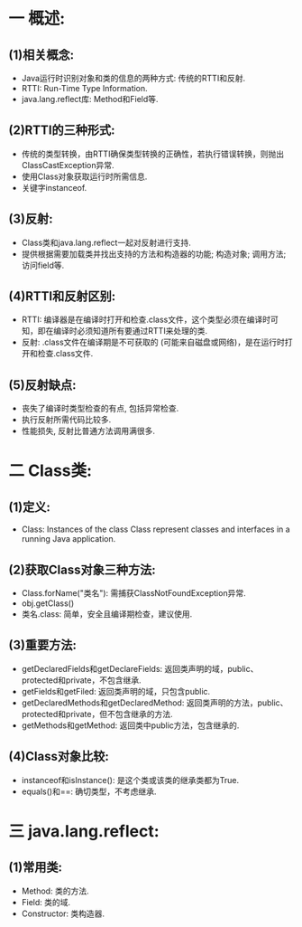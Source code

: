 # 一 概述:
## (1)相关概念:
- Java运行时识别对象和类的信息的两种方式: 传统的RTTI和反射.
- RTTI: Run-Time Type Information.
- java.lang.reflect库: Method和Field等.

## (2)RTTI的三种形式:
- 传统的类型转换，由RTTI确保类型转换的正确性，若执行错误转换，则抛出ClassCastException异常.
- 使用Class对象获取运行时所需信息.
- 关键字instanceof.

## (3)反射:
- Class类和java.lang.reflect一起对反射进行支持.
- 提供根据需要加载类并找出支持的方法和构造器的功能; 构造对象; 调用方法; 访问field等.

## (4)RTTI和反射区别:
- RTTI: 编译器是在编译时打开和检查.class文件，这个类型必须在编译时可知，即在编译时必须知道所有要通过RTTI来处理的类.
- 反射: .class文件在编译期是不可获取的 (可能来自磁盘或网络)，是在运行时打开和检查.class文件.

## (5)反射缺点:
- 丧失了编译时类型检查的有点, 包括异常检查.
- 执行反射所需代码比较多.
- 性能损失, 反射比普通方法调用满很多.

# 二 Class类:
## (1)定义:
- Class: Instances of the class Class represent classes and interfaces in a running Java application.

## (2)获取Class对象三种方法:
- Class.forName("类名"): 需捕获ClassNotFoundException异常.
- obj.getClass()
- 类名.class: 简单，安全且编译期检查，建议使用.

## (3)重要方法:
- getDeclaredFields和getDeclareFields: 返回类声明的域，public、protected和private，不包含继承.
- getFields和getFiled: 返回类声明的域，只包含public.
- getDeclaredMethods和getDeclaredMethod: 返回类声明的方法，public、protected和private，但不包含继承的方法.
- getMethods和getMethod: 返回类中public方法，包含继承的.

## (4)Class对象比较:
- instanceof和isInstance(): 是这个类或该类的继承类都为True.
- equals()和==: 确切类型，不考虑继承.

# 三 java.lang.reflect:
## (1)常用类:
- Method: 类的方法.
- Field: 类的域.
- Constructor: 类构造器.